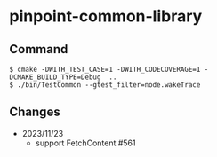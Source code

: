 # pinpoint-common-library

## Command

```shell
$ cmake -DWITH_TEST_CASE=1 -DWITH_CODECOVERAGE=1 -DCMAKE_BUILD_TYPE=Debug  .. 
$ ./bin/TestCommon --gtest_filter=node.wakeTrace
```

## Changes

- 2023/11/23
  - support FetchContent #561


